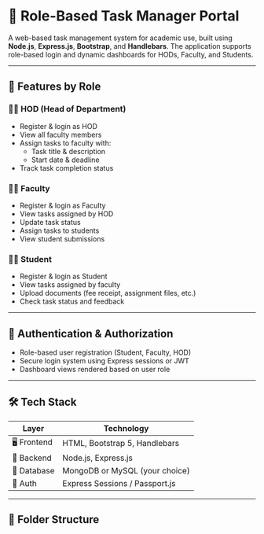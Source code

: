 # 🎯 Role-Based Task Manager Portal

A web-based task management system for academic use, built using **Node.js**, **Express.js**, **Bootstrap**, and **Handlebars**. The application supports role-based login and dynamic dashboards for HODs, Faculty, and Students.

---

## 🚀 Features by Role

### 👨‍🏫 HOD (Head of Department)
- Register & login as HOD
- View all faculty members
- Assign tasks to faculty with:
  - Task title & description
  - Start date & deadline
- Track task completion status

### 👩‍🏫 Faculty
- Register & login as Faculty
- View tasks assigned by HOD
- Update task status
- Assign tasks to students
- View student submissions

### 👨‍🎓 Student
- Register & login as Student
- View tasks assigned by faculty
- Upload documents (fee receipt, assignment files, etc.)
- Check task status and feedback

---

## 🔐 Authentication & Authorization

- Role-based user registration (Student, Faculty, HOD)
- Secure login system using Express sessions or JWT
- Dashboard views rendered based on user role

---

## 🛠️ Tech Stack

| Layer        | Technology             |
|--------------|------------------------|
| 🖥 Frontend   | HTML, Bootstrap 5, Handlebars |
| 🧠 Backend    | Node.js, Express.js    |
| 💾 Database   | MongoDB or MySQL (your choice) |
| 🔐 Auth       | Express Sessions / Passport.js |

---

## 📁 Folder Structure


